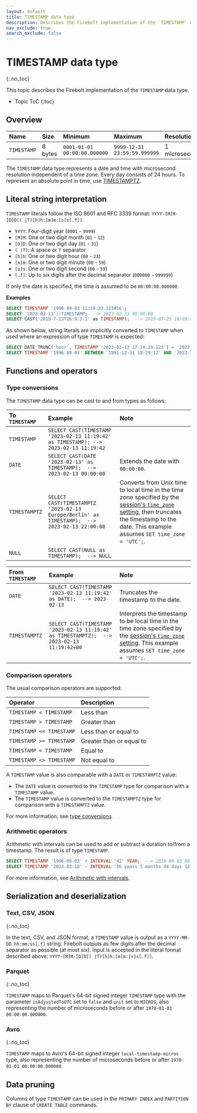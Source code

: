 ```yaml
---
layout: default
title: TIMESTAMP data type
description: Describes the Firebolt implementation of the `TIMESTAMP` data type
nav_exclude: true
search_exclude: false
---
```


# TIMESTAMP data type
{:.no_toc}

This topic describes the Firebolt implementation of the `TIMESTAMP` data type.

* Topic ToC
{:toc}

## Overview

| Name        | Size    | Minimum                      | Maximum                      | Resolution    |
| :---------- | :------ | :--------------------------- | :--------------------------- | :------------ |
| `TIMESTAMP` | 8 bytes | `0001-01-01 00:00:00.000000` | `9999-12-31 23:59:59.999999` | 1 microsecond |

The `TIMESTAMP` data type represents a date and time with microsecond resolution independent of a time zone.
Every day consists of 24 hours.
To represent an absolute point in time, use [TIMESTAMPTZ](timestamptz-data-type.md).

## Literal string interpretation

`TIMESTAMP` literals follow the ISO 8601 and RFC 3339 format: `YYYY-[M]M-[D]D[( |T)[h]h:[m]m:[s]s[.f]]`.

* `YYYY`: Four-digit year (`0001` - `9999`)
* `[M]M`: One or two digit month (`01` - `12`)
* `[D]D`: One or two digit day (`01` - `31`)
* `( |T)`: A space or `T` separator
* `[h]h`: One or two digit hour (`00` - `23`)
* `[m]m`: One or two digit minute (`00` - `59`)
* `[s]s`: One or two digit second (`00` - `59`)
* `[.f]`: Up to six digits after the decimal separator (`000000` - `999999`)

If only the date is specified, the time is assumed to be `00:00:00.000000`.

**Examples**

```sql
SELECT TIMESTAMP '1996-09-03 11:19:33.123456';
SELECT '2023-02-13'::TIMESTAMP;  --> 2023-02-13 00:00:00
SELECT CAST('2019-7-23T16:9:3.1' as TIMESTAMP);  --> 2019-07-23 16:09:03.1
```

As shown below, string literals are implicitly converted to `TIMESTAMP` when used where an expression of type `TIMESTAMP` is expected:

```sql
SELECT DATE_TRUNC('hour', TIMESTAMP '2023-02-13 17:14:19.123') = '2023-02-13 17:00:00';  --> true
SELECT TIMESTAMP '1996-09-03' BETWEEN '1991-12-31 18:29:12' AND '2022-12-31 0:1:2.123';  --> true
```

## Functions and operators

### Type conversions

The `TIMESTAMP` data type can be cast to and from types as follows: 

| To `TIMESTAMP` | Example                                                                                      | Note                                                                                                                                                                                                |
| :------------- | :------------------------------------------------------------------------------------------- | :-------------------------------------------------------------------------------------------------------------------------------------------------------------------------------------------------- |
| `TIMESTAMP`    | `SELECT CAST(TIMESTAMP '2023-02-13 11:19:42' as TIMESTAMP); --> 2023-02-13 11:19:42`         |                                                                                                                                                                                                     |
| `DATE`         | `SELECT CAST(DATE '2023-02-13' as TIMESTAMP);  --> 2023-02-13 00:00:00`                      | Extends the date with `00:00:00`.                                                                                                                                                                   |
| `TIMESTAMPTZ`  | `SELECT CAST(TIMESTAMPTZ '2023-02-13 Europe/Berlin' as TIMESTAMP);  --> 2023-02-13 22:00:00` | Converts from Unix time to local time in the time zone specified by the [session's `time_zone` setting](system-settings.md#set-time-zone), then truncates the timestamp to the date. This example assumes `SET time_zone = 'UTC';`. |
| `NULL`         | `SELECT CAST(NULL as TIMESTAMP);  --> NULL`                                                  |                                                                                                                                                                                                     |

| From `TIMESTAMP` | Example                                                                                    | Note                                                                                                                                                      |
| :--------------- | :----------------------------------------------------------------------------------------- | :-------------------------------------------------------------------------------------------------------------------------------------------------------- |
| `DATE`           | `SELECT CAST(TIMESTAMP '2023-02-13 11:19:42' as DATE);  --> 2023-02-13`                    | Truncates the timestamp to the date.                                                                                                                      |
| `TIMESTAMPTZ`    | `SELECT CAST(TIMESTAMP '2023-02-13 11:19:42' as TIMESTAMPTZ);  --> 2023-02-13 11:19:42+00` | Interprets the timestamp to be local time in the time zone specified by the [session's `time_zone` setting](system-settings.md#set-time-zone). This example assumes `SET time_zone = 'UTC';`. |

### Comparison operators

The usual comparison operators are supported:

| Operator                 | Description              |
| :----------------------- | :----------------------- |
| `TIMESTAMP < TIMESTAMP`  | Less than                |
| `TIMESTAMP > TIMESTAMP`  | Greater than             |
| `TIMESTAMP <= TIMESTAMP` | Less than or equal to    |
| `TIMESTAMP >= TIMESTAMP` | Greater than or equal to |
| `TIMESTAMP = TIMESTAMP`  | Equal to                 |
| `TIMESTAMP <> TIMESTAMP` | Not equal to             |

A `TIMESTAMP` value is also comparable with a `DATE` or `TIMESTAMPTZ` value:

* The `DATE` value is converted to the `TIMESTAMP` type for comparison with a `TIMESTAMP` value.
* The `TIMESTAMP` value is converted to the `TIMESTAMPTZ` type for comparison with a `TIMESTAMPTZ` value.

For more information, see [type conversions](#type-conversions).

### Arithmetic operators

Arithmetic with intervals can be used to add or subtract a duration to/from a timestamp.
The result is of type `TIMESTAMP`.

```sql
SELECT TIMESTAMP '1996-09-03' + INTERVAL '42' YEAR;  --> 2038-09-03 00:00:00
SELECT TIMESTAMP '2023-03-18' - INTERVAL '26 years 5 months 44 days 12 hours 41 minutes';  --> 1996-09-03 11:19:00
```

For more information, see [Arithmetic with intervals](interval-arithmetic.md).

## Serialization and deserialization

### Text, CSV, JSON
{:.no_toc}

In the text, CSV, and JSON format, a `TIMESTAMP` value is output as a `YYYY-MM-DD hh:mm:ss[.f]` string.
Firebolt outputs as few digits after the decimal separator as possible (at most six).
Input is accepted in the literal format described above: `YYYY-[M]M-[D]D[( |T)[h]h:[m]m:[s]s[.f]]`.

### Parquet
{:.no_toc}

`TIMESTAMP` maps to Parquet's 64-bit signed integer `TIMESTAMP` type with the parameter `isAdjustedToUTC` set to `false` and `unit` set to `MICROS`, also representing the number of microseconds before or after `1970-01-01 00:00:00.000000`.

### Avro
{:.no_toc}

`TIMESTAMP` maps to Avro's 64-bit signed integer `local-timestamp-micros` type, also representing the number of microseconds before or after `1970-01-01 00:00:00.000000`.

## Data pruning

Columns of type `TIMESTAMP` can be used in the `PRIMARY INDEX` and `PARTITION BY` clause of `CREATE TABLE` commands.
